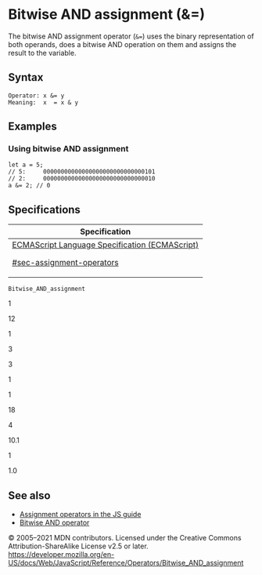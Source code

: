 # Bitwise AND assignment (&=)

The bitwise AND assignment operator (`&=`) uses the binary representation of both operands, does a bitwise AND operation on them and assigns the result to the variable.

## Syntax

    Operator: x &= y
    Meaning:  x  = x & y

## Examples

### Using bitwise AND assignment

    let a = 5;
    // 5:     00000000000000000000000000000101
    // 2:     00000000000000000000000000000010
    a &= 2; // 0

## Specifications

<table>
<thead>
<tr class="header">
<th>Specification</th>
</tr>
</thead>
<tbody>
<tr class="odd">
<td>
<a href="https://tc39.es/ecma262/#sec-assignment-operators">ECMAScript Language Specification (ECMAScript)
<br/>

<span class="small">#sec-assignment-operators</span>
</a>
</td>
</tr>
</tbody>
</table>

`Bitwise_AND_assignment`

1

12

1

3

3

1

1

18

4

10.1

1

1.0

## See also

-   [Assignment operators in the JS guide](https://developer.mozilla.org/en-US/docs/Web/JavaScript/Guide/Expressions_and_Operators#assignment)
-   [Bitwise AND operator](bitwise_and)

© 2005–2021 MDN contributors.
Licensed under the Creative Commons Attribution-ShareAlike License v2.5 or later.
<a href="https://developer.mozilla.org/en-US/docs/Web/JavaScript/Reference/Operators/Bitwise_AND_assignment" class="_attribution-link">https://developer.mozilla.org/en-US/docs/Web/JavaScript/Reference/Operators/Bitwise_AND_assignment</a>
